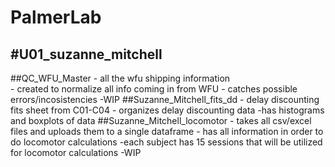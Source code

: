 # PalmerLab  
#U01_suzanne_mitchell  
---

##QC_WFU_Master - all the wfu shipping information	
              - created to normalize all info coming in from WFU
              - catches possible errors/incosistencies
              -WIP
##Suzanne_Mitchell_fits_dd - delay discounting fits sheet from C01-C04
                          - organizes delay discounting data
                          -has histograms and boxplots of data
##Suzanne_Mitchell_locomotor - takes all csv/excel files and uploads them to a single dataframe
                            - has all information in order to do locomotor calculations
                            -each subject has 15 sessions that will be utilized for locomotor calculations
                            -WIP
